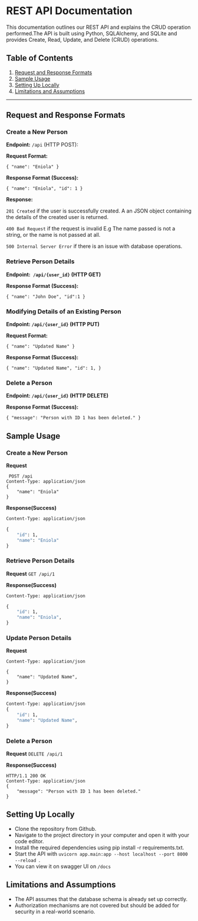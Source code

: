 # REST API Documentation

This documentation outlines our REST API and explains the CRUD operation performed.The API is built using Python, SQLAlchemy, and SQLite and provides Create, Read, Update, and Delete (CRUD) operations.

## Table of Contents

1. [Request and Response Formats](#request-and-response-formats)
2. [Sample Usage](#sample-usage)
3. [Setting Up Locally](#setting-up-locally)
4.  [Limitations and Assumptions](#limitations-and-assumptions)

---

## Request and Response Formats

### Create a New Person

**Endpoint:** `/api` (HTTP POST):

**Request Format:**
  
  `{
  "name": "Eniola"
}`

**Response Format (Success):**

`{
    "name": "Eniola",
    "id": 1
}`
<br>

**Response:**

`201 Created` if the user is successfully created. A an JSON object containing the details of the created user is returned.

`400 Bad Request` if the request is invalid E.g The name passed is not a string, or the name is not passed at all.

`500 Internal Server Error` if there is an issue with database operations.

### Retrieve Person Details
**Endpoint:` /api/{user_id}` (HTTP GET)**

**Response Format (Success):**

`{
    "name": "John Doe",
    "id":1
}`

### Modifying Details of an Existing Person
**Endpoint: `/api/{user_id}` (HTTP PUT)**

**Request Format:**

`{
    "name": "Updated Name"
}`

**Response Format (Success):**

`{
    "name": "Updated Name",
      "id": 1,
}`

### Delete a Person
**Endpoint: `/api/{user_id}` (HTTP DELETE)**

**Response Format (Success):**

`{
    "message": "Person with ID 1 has been deleted."
}`


## Sample Usage
### Create a New Person
**Request**
```
 POST /api
Content-Type: application/json
{
    "name": "Eniola"
}
```
**Response(Success)**
```HTTP/1.1 201 Created
Content-Type: application/json

{
    "id": 1,
    "name": "Eniola"
}
```

### Retrieve Person Details
**Request**
`GET /api/1 `

**Response(Success)**
```HTTP/1.1 200 OK
Content-Type: application/json

{
    "id": 1,
    "name": "Eniola",
}
```
### Update Person Details
**Request**
```PUT /api/1
Content-Type: application/json

{
    "name": "Updated Name",
}
```
**Response(Success)**
```HTTP/1.1 200 OK
Content-Type: application/json
{
    "id": 1,
    "name": "Updated Name",
}
```
### Delete a Person
**Request**
`DELETE /api/1`

**Response(Success)**
```
HTTP/1.1 200 OK
Content-Type: application/json
{
    "message": "Person with ID 1 has been deleted."
}
```


## Setting Up Locally
* Clone the repository from Github.
* Navigate to the project directory in your computer and open it with your code editor.
* Install the required dependencies using pip install -r requirements.txt.
* Start the API with `uvicorn app.main:app --host localhost --port 8000 --reload `.
* You can view it on swagger UI on `/docs`
  
## Limitations and Assumptions
* The API assumes that the database schema is already set up correctly.
* Authorization mechanisms are not covered but should be added for security in a real-world scenario.
